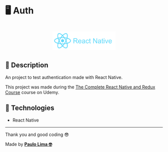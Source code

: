# 🖥️ Auth

<h1 align="center">
  <img src=".github/logo.png" width="200px" />
</h1>

## 🔎️ Description
An project to test authentication made with React Native. 

This project was made during the <a href="https://www.udemy.com/course/the-complete-react-native-and-redux-course/">The Complete React Native and Redux Course</a> course on Udemy.

## 🚀️ Technologies

- React Native
 
---

Thank you and good coding 😎️

Made by **<a href="https://paulophlp.github.io/portfolio/" target="__blank">Paulo Lima 🤓️</a>**